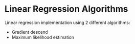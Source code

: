 # Linear Regression Algorithms

Linear regression implementation using 2 different algorithms: 

* Gradient descend
* Maximum likelihood estimation
